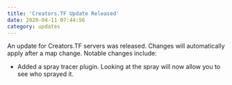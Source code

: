 ```yaml
---
title: 'Creators.TF Update Released'
date: 2020-04-11 07:44:56
category: updates
---
```


<p>An update for Creators.TF servers was released. Changes will automatically apply after a map change. Notable changes include:</p>
<ul>
	<li>Added a spray tracer plugin. Looking at the spray will now allow you to see who sprayed it.</li>
</ul>
